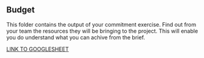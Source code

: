 ## Budget
This folder contains the output of your commitment exercise.
Find out from your team the resources they will be bringing to the project. This will enable you do understand what you can achive from the brief.

[LINK TO GOOGLESHEET](https://docs.google.com/spreadsheets/d/15kp22X8-BdpPpaKeKptd62ckjZXlmaV_QTJ56k9TZXw/edit#gid=644733064)